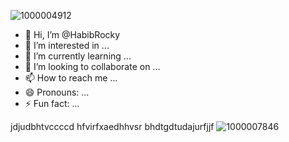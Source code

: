 ![1000004912](https://github.com/HabibRocky/HabibRocky/assets/170853365/82532f11-5fcd-4a90-aa79-00436315c046)
- 👋 Hi, I’m @HabibRocky
- 👀 I’m interested in ...
- 🌱 I’m currently learning ...
- 💞️ I’m looking to collaborate on ...
- 📫 How to reach me ...
- 😄 Pronouns: ...
- ⚡ Fun fact: ...

<!---
HabibRocky/HabibRocky is a ✨ special ✨ repository because its `README.md` (this file) appears on your GitHub profile.
You can click the Preview link to take a look at your changes.
--->
jdjudbhtvccccd
hfvirfxaedhhvsr
bhdtgdtudajurfjjf
![1000007846](https://github.com/HabibRocky/HabibRocky/assets/170853365/e81b331e-7bfc-4477-bbbb-5735b11a956a)
